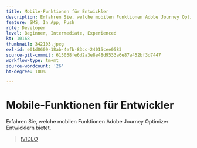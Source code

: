 ```yaml
---
title: Mobile-Funktionen für Entwickler
description: Erfahren Sie, welche mobilen Funktionen Adobe Journey Optimizer Entwicklern bietet.
feature: SMS, In App, Push
role: Developer
level: Beginner, Intermediate, Experienced
kt: 10168
thumbnail: 342103.jpeg
exl-id: e01d8609-18ab-4efb-83cc-24015cee0583
source-git-commit: 615038fe6d2a3e8e48d9533a6e87a452bf3d7447
workflow-type: tm+mt
source-wordcount: '26'
ht-degree: 100%

---
```


# Mobile-Funktionen für Entwickler

Erfahren Sie, welche mobilen Funktionen Adobe Journey Optimizer Entwicklern bietet.

>[!VIDEO](https://video.tv.adobe.com/v/342103?quality=12&learn=on)
